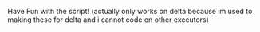 Have Fun with the script! (actually only works on delta because im used to making these for delta and i cannot code on other executors)
